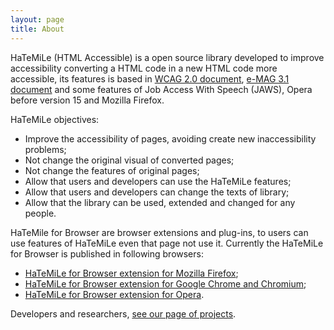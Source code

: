 ```yaml
---
layout: page
title: About
---
```


HaTeMiLe (HTML Accessible) is a open source library developed to improve accessibility converting a HTML code in a new HTML code more accessible, its features is based in [WCAG 2.0 document](https://www.w3.org/TR/WCAG20/), [e-MAG 3.1 document](https://www.governodigital.gov.br/documentos-e-arquivos/eMAGv31.pdf) and some features of Job Access With Speech (JAWS), Opera before version 15 and Mozilla Firefox.

HaTeMiLe objectives:
* Improve the accessibility of pages, avoiding create new inaccessibility problems;
* Not change the original visual of converted pages;
* Not change the features of original pages;
* Allow that users and developers can use the HaTeMiLe features;
* Allow that users and developers can change the texts of library;
* Allow that the library can be used, extended and changed for any people.

HaTeMile for Browser are browser extensions and plug-ins, to users can use features of HaTeMiLe even that page not use it. Currently the HaTeMiLe for Browser is published in following browsers:
* [HaTeMiLe for Browser extension for Mozilla Firefox](https://addons.mozilla.org/en-US/firefox/addon/hatemile-for-browser/);
* [HaTeMiLe for Browser extension for Google Chrome and Chromium](https://chrome.google.com/webstore/detail/hatemile-for-browser/cgmocdadonifbjlfaeedjdlhghkpfcok);
* [HaTeMiLe for Browser extension for Opera](https://addons.opera.com/en/extensions/details/hatemile-for-browser/).

Developers and researchers, [see our page of projects](/projects).
